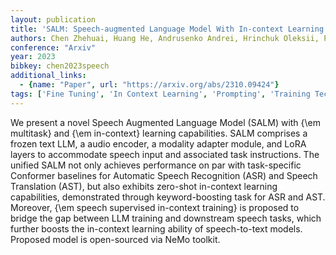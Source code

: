 ```yaml
---
layout: publication
title: 'SALM: Speech-augmented Language Model With In-context Learning For Speech Recognition And Translation'
authors: Chen Zhehuai, Huang He, Andrusenko Andrei, Hrinchuk Oleksii, Puvvada Krishna C., Li Jason, Ghosh Subhankar, Balam Jagadeesh, Ginsburg Boris
conference: "Arxiv"
year: 2023
bibkey: chen2023speech
additional_links:
  - {name: "Paper", url: "https://arxiv.org/abs/2310.09424"}
tags: ['Fine Tuning', 'In Context Learning', 'Prompting', 'Training Techniques']
---
```

We present a novel Speech Augmented Language Model (SALM) with \{\em multitask\} and \{\em in-context\} learning capabilities. SALM comprises a frozen text LLM, a audio encoder, a modality adapter module, and LoRA layers to accommodate speech input and associated task instructions. The unified SALM not only achieves performance on par with task-specific Conformer baselines for Automatic Speech Recognition (ASR) and Speech Translation (AST), but also exhibits zero-shot in-context learning capabilities, demonstrated through keyword-boosting task for ASR and AST. Moreover, \{\em speech supervised in-context training\} is proposed to bridge the gap between LLM training and downstream speech tasks, which further boosts the in-context learning ability of speech-to-text models. Proposed model is open-sourced via NeMo toolkit.
